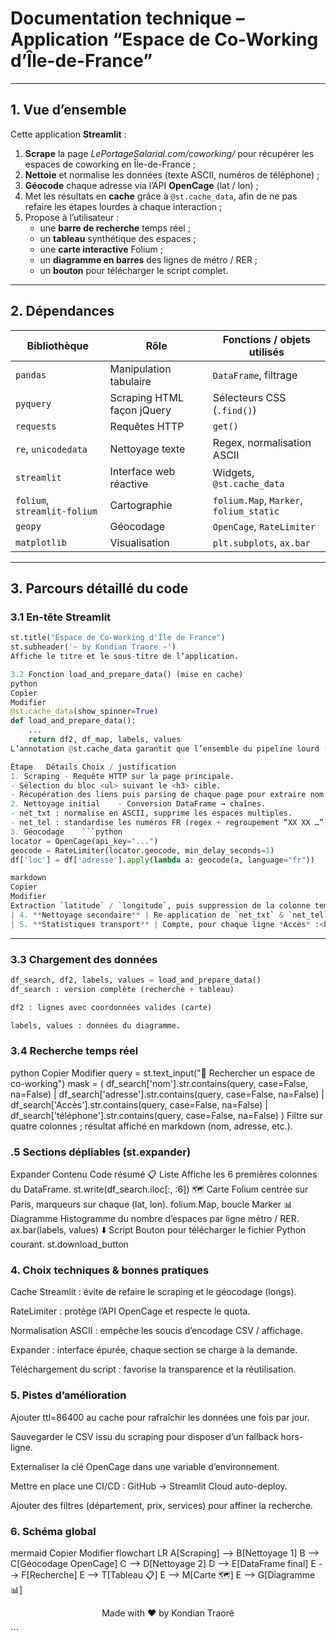 # Documentation technique – Application **“Espace de Co-Working d’Île-de-France”**

---

## 1. Vue d’ensemble
Cette application **Streamlit** :

1. **Scrape** la page *LePortageSalarial.com/coworking/* pour récupérer les espaces de coworking en Île-de-France ;  
2. **Nettoie** et normalise les données (texte ASCII, numéros de téléphone) ;  
3. **Géocode** chaque adresse via l’API **OpenCage** (lat / lon) ;  
4. Met les résultats en **cache** grâce à `@st.cache_data`, afin de ne pas refaire les étapes lourdes à chaque interaction ;  
5. Propose à l’utilisateur :  
   * une **barre de recherche** temps réel ;  
   * un **tableau** synthétique des espaces ;  
   * une **carte interactive** Folium ;  
   * un **diagramme en barres** des lignes de métro / RER ;  
   * un **bouton** pour télécharger le script complet.  

---

## 2. Dépendances

| Bibliothèque                    | Rôle                                   | Fonctions / objets utilisés |
|---------------------------------|----------------------------------------|------------------------------|
| `pandas`                        | Manipulation tabulaire                 | `DataFrame`, filtrage        |
| `pyquery`                       | Scraping HTML façon jQuery             | Sélecteurs CSS (`.find()`)   |
| `requests`                      | Requêtes HTTP                          | `get()`                      |
| `re`, `unicodedata`             | Nettoyage texte                        | Regex, normalisation ASCII   |
| `streamlit`                     | Interface web réactive                | Widgets, `@st.cache_data`    |
| `folium`, `streamlit-folium`    | Cartographie                           | `folium.Map`, `Marker`, `folium_static` |
| `geopy`                         | Géocodage                              | `OpenCage`, `RateLimiter`    |
| `matplotlib`                    | Visualisation                          | `plt.subplots`, `ax.bar`     |

---

## 3. Parcours détaillé du code

### 3.1  En-tête Streamlit
```python
st.title("Espace de Co-Working d'Île de France")
st.subheader('~ by Kondian Traore ~')
Affiche le titre et le sous-titre de l’application.

3.2 Fonction load_and_prepare_data() (mise en cache)
python
Copier
Modifier
@st.cache_data(show_spinner=True)
def load_and_prepare_data():
    ...
    return df2, df_map, labels, values
L’annotation @st.cache_data garantit que l’ensemble du pipeline lourd (scraping → nettoyage → géocodage → statistiques) n’est exécuté qu’au premier run ou lors d’un changement du code ; les appels suivants récupèrent directement les objets mis en mémoire/disque.

Étape	Détails	Choix / justification
1. Scraping	- Requête HTTP sur la page principale.
- Sélection du bloc <ul> suivant le <h3> cible.
- Récupération des liens puis parsing de chaque page pour extraire nom / adresse / téléphone / accès / liens.	PyQuery permet des sélecteurs CSS concis, proches de jQuery.
2. Nettoyage initial	- Conversion DataFrame → chaînes.
- net_txt : normalise en ASCII, supprime les espaces multiples.
- net_tel : standardise les numéros FR (regex + regroupement “XX XX …”).	Uniformiser les données avant géocodage.
3. Géocodage	```python	
locator = OpenCage(api_key="...")		
geocode = RateLimiter(locator.geocode, min_delay_seconds=1)		
df['loc'] = df['adresse'].apply(lambda a: geocode(a, language="fr"))		

markdown
Copier
Modifier
Extraction `latitude` / `longitude`, puis suppression de la colonne temporaire. | - OpenCage = service fiable + clé API.<br>- `RateLimiter` : respecte 1 req/s → pas de blocage. |
| 4. **Nettoyage secondaire** | Re-application de `net_txt` & `net_tel` sur le DF géocodé. | Supprime les artefacts ajoutés lors du géocodage. |
| 5. **Statistiques transport** | Compte, pour chaque ligne *Accès* :<br>• chiffres `1-14` → métro ;<br>• lettres isolées `A-H` → RER.<br>Met en forme `labels` & `values` pour le graphique. | Prépare la visualisation “desserte transport”. |
```
---

### 3.3  Chargement des données

```python
df_search, df2, labels, values = load_and_prepare_data()
df_search : version complète (recherche + tableau)

df2 : lignes avec coordonnées valides (carte)

labels, values : données du diagramme.
```
### 3.4 Recherche temps réel
python
Copier
Modifier
query = st.text_input("🔎 Rechercher un espace de co-working")
mask = (
    df_search['nom'].str.contains(query, case=False, na=False) |
    df_search['adresse'].str.contains(query, case=False, na=False) |
    df_search['Accès'].str.contains(query, case=False, na=False) |
    df_search['téléphone'].str.contains(query, case=False, na=False)
)
Filtre sur quatre colonnes ; résultat affiché en markdown (nom, adresse, etc.).

### .5 Sections dépliables (st.expander)
Expander	Contenu	Code résumé
📋 Liste	Affiche les 6 premières colonnes du DataFrame.	st.write(df_search.iloc[:, :6])
🗺️ Carte	Folium centrée sur Paris, marqueurs sur chaque (lat, lon).	folium.Map, boucle Marker
📊 Diagramme	Histogramme du nombre d’espaces par ligne métro / RER.	ax.bar(labels, values)
⬇️ Script	Bouton pour télécharger le fichier Python courant.	st.download_button

### 4. Choix techniques & bonnes pratiques
Cache Streamlit : évite de refaire le scraping et le géocodage (longs).

RateLimiter : protège l’API OpenCage et respecte le quota.

Normalisation ASCII : empêche les soucis d’encodage CSV / affichage.

Expander : interface épurée, chaque section se charge à la demande.

Téléchargement du script : favorise la transparence et la réutilisation.

### 5. Pistes d’amélioration
Ajouter ttl=86400 au cache pour rafraîchir les données une fois par jour.

Sauvegarder le CSV issu du scraping pour disposer d’un fallback hors-ligne.

Externaliser la clé OpenCage dans une variable d’environnement.

Mettre en place une CI/CD : GitHub → Streamlit Cloud auto-deploy.

Ajouter des filtres (département, prix, services) pour affiner la recherche.

### 6. Schéma global
mermaid
Copier
Modifier
flowchart LR
    A[Scraping] --> B[Nettoyage 1]
    B --> C[Géocodage OpenCage]
    C --> D[Nettoyage 2]
    D --> E[DataFrame final]
    E --> F[Recherche]
    E --> T[Tableau 📋]
    E --> M[Carte 🗺️]
    E --> G[Diagramme 📊]




<p align="center">Made with ❤️ by Kondian Traoré</p> ```
